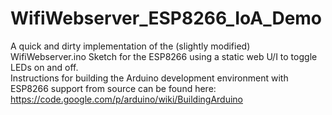 # WifiWebserver_ESP8266_IoA_Demo
A quick and dirty implementation of the (slightly modified) WifiWebserver.ino Sketch for the ESP8266 using a static web U/I to toggle LEDs on and off.<br />
Instructions for building the Arduino development environment with ESP8266 support from source can be found here:
https://code.google.com/p/arduino/wiki/BuildingArduino
